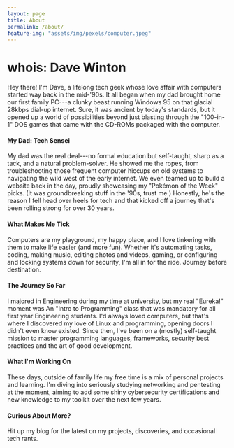 ```yaml
---
layout: page
title: About 
permalink: /about/
feature-img: "assets/img/pexels/computer.jpeg"
---
```

# whois: Dave Winton 

Hey there! I\'m Dave, a lifelong tech geek whose love affair with
computers started way back in the mid-\'90s. It all began when my dad
brought home our first family PC---a clunky beast running Windows 95 on
that glacial 28kbps dial-up internet. Sure, it was ancient by today\'s
standards, but it opened up a world of possibilities beyond just
blasting through the \"100-in-1\" DOS games that came with the CD-ROMs
packaged with the computer.

#### My Dad: Tech Sensei

My dad was the real deal---no formal education but self-taught, sharp as
a tack, and a natural problem-solver. He showed me the ropes, from
troubleshooting those frequent computer hiccups on old systems to
navigating the wild west of the early internet. We even teamed up to
build a website back in the day, proudly showcasing my \"Pokémon of the
Week\" picks. (It was groundbreaking stuff in the \'90s, trust me.) Honestly, he\'s
the reason I fell head over heels for tech and that kicked off a journey
that\'s been rolling strong for over 30 years.

#### What Makes Me Tick

Computers are my playground, my happy place, and I love tinkering with them to make life
easier (and more fun). Whether it's automating tasks, coding,
making music, editing photos and videos, gaming, or configuring and locking systems
down for security, I'm all in for the ride. Journey before destination.

#### The Journey So Far

I majored in Engineering during my time at university, but my real
\"Eureka!\" moment was An \"Intro to Programming\" class that was
mandatory for all first year Engineering students. I'd always loved computers, but that's where I
discovered my love of Linux and programming, opening doors I didn't even
know existed. Since then, I've been on a (mostly) self-taught mission to master
programming languages, frameworks, security best practices and the art
of good development.

#### What I'm Working On

These days, outside of family life my free time is a mix of personal projects and learning. 
I'm diving into seriously studying networking and pentesting at the moment, aiming to add some shiny
cybersecurity certifications and new knowledge to my toolkit over the next few years. 

#### Curious About More?

Hit up my blog for the latest on my projects, discoveries, and
occasional tech rants.
